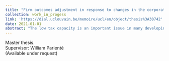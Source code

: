 ```yaml
---
title: "Firm outcomes adjustment in response to changes in the corporate income tax rate in Developing Countries: Evidence from Ecuador 2013 - 2019"
collection: work_in_progess
link: 'https://dial.uclouvain.be/memoire/ucl/en/object/thesis%3A30742'
date: 2021-01-01
abstract: "The low tax capacity is an important issue in many developing and emerging countries. Most governments have tackled this issue by implementing fiscal reforms that comprise changes in tax rates, improvements in administrative enforcement or even both at the same time. I use a quasi experimental setting created as a result of a fiscal reform in Ecuador in late 2014. Using a panel of administrative data from firms financial statements during the period 2013-2018, I exploit the variation created by the reform that consisted in an increase from 22% to 25% - in 2015 - and to 28% - in 2018 - on the statutory corporate income tax rate. Three types of responses are studied: 1) corporate size responses, 2) financing responses, 3) profit shifting responses and 4) changes in ownership structure after the reform. Even though there is a large literature that has been built around firms behavior to changes in corporate tax rates in developed countries, there is ambiguos and scarced evidence about the responses of firms to fiscal reforms in developing and emerging countries."
---
```

Master thesis. <br /> Supervisor: William Parienté <br />
(Available under request)